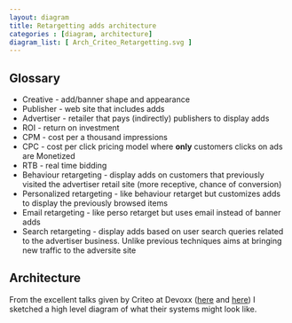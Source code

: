```yaml
---
layout: diagram
title: Retargetting adds architecture
categories : [diagram, architecture]
diagram_list: [ Arch_Criteo_Retargetting.svg ]
---
```


## Glossary
* Creative - add/banner shape and appearance
* Publisher - web site that includes adds
* Advertiser - retailer that pays (indirectly) publishers to display adds
* ROI - return on investment
* CPM - cost per a thousand impressions
* CPC - cost per click pricing model where **only** customers clicks on ads are Monetized
* RTB - real time bidding
* Behaviour retargeting - display adds on customers that previously visited the advertiser retail site (more receptive, chance of conversion)
* Personalized retargeting - like behaviour retarget but customizes adds to display the previously browsed items
* Email retargeting - like perso retarget but uses email instead of banner adds
* Search retargeting - display adds based on user search queries related to the advertiser business. Unlike previous techniques aims at bringing new traffic to the adversite site

## Architecture
From the excellent talks given by Criteo at Devoxx ([here][1] and [here][2]) I sketched a high level diagram of what their systems might look like.

[1]: http://labs.criteo.com/2014/05/criteo-rd-devoxxfr/
[2]: https://www.parleys.com/tutorial/anatomie-de-linfrastructure-de-prediction-criteo-machine-learning-log-management-hadoop

